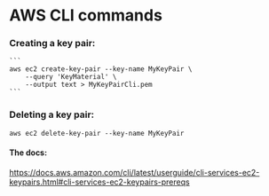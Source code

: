 # AWS CLI commands

### Creating a key pair:
    ```
    aws ec2 create-key-pair --key-name MyKeyPair \
        --query 'KeyMaterial' \
        --output text > MyKeyPairCli.pem
    ```    


### Deleting a key pair:
    aws ec2 delete-key-pair --key-name MyKeyPair


#### The docs:
https://docs.aws.amazon.com/cli/latest/userguide/cli-services-ec2-keypairs.html#cli-services-ec2-keypairs-prereqs
